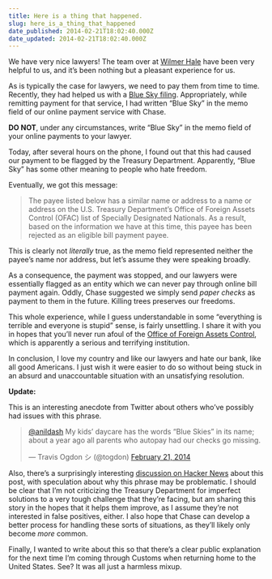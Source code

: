 ```yaml
---
title: Here is a thing that happened.
slug: here_is_a_thing_that_happened
date_published: 2014-02-21T18:02:40.000Z
date_updated: 2014-02-21T18:02:40.000Z
---
```


We have very nice lawyers! The team over at [Wilmer Hale](http://www.wilmerhale.com/) have been very helpful to us, and it’s been nothing but a pleasant experience for us.

As is typically the case for lawyers, we need to pay them from time to time. Recently, they had helped us with a [Blue Sky filing](http://en.wikipedia.org/wiki/Blue_sky_law). Appropriately, while remitting payment for that service, I had written “Blue Sky” in the memo field of our online payment service with Chase.

**DO NOT**, under any circumstances, write “Blue Sky” in the memo field of your online payments to your lawyer.

Today, after several hours on the phone, I found out that this had caused our payment to be flagged by the Treasury Department. Apparently, “Blue Sky” has some other meaning to people who hate freedom.

Eventually, we got this message:

> The payee listed below has a similar name or address to a name or address on the U.S. Treasury Department’s Office of Foreign Assets Control (OFAC) list of Specially Designated Nationals. As a result, based on the information we have at this time, this payee has been rejected as an eligible bill payment payee.

This is clearly not *literally* true, as the memo field represented neither the payee’s name nor address, but let’s assume they were speaking broadly.

As a consequence, the payment was stopped, and our lawyers were essentially flagged as an entity which we can never pay through online bill payment again. Oddly, Chase suggested we simply send *paper checks* as payment to them in the future. Killing trees preserves our freedoms.

This whole experience, while I guess understandable in some “everything is terrible and everyone is stupid” sense, is fairly unsettling. I share it with you in hopes that you’ll never run afoul of the [Office of Foreign Assets Control](http://www.treasury.gov/about/organizational-structure/offices/Pages/Office-of-Foreign-Assets-Control.aspx), which is apparently a serious and terrifying institution.

In conclusion, I love my country and like our lawyers and hate our bank, like all good Americans. I just wish it were easier to do so without being stuck in an absurd and unaccountable situation with an unsatisfying resolution.

**Update:**

This is an interesting anecdote from Twitter about others who’ve possibly had issues with this phrase.

> [@anildash](https://twitter.com/anildash) My kids’ daycare has the words “Blue Skies” in its name; about a year ago all parents who autopay had our checks go missing.
> 
> — Travis Ogdon シ (@togdon) [February 21, 2014](https://twitter.com/togdon/statuses/436937160294273024)

Also, there’s a surprisingly interesting [discussion on Hacker News](https://news.ycombinator.com/item?id=7283629) about this post, with speculation about why this phrase may be problematic. I should be clear that I’m not criticizing the Treasury Department for imperfect solutions to a very tough challenge that they’re facing, but am sharing this story in the hopes that it helps them improve, as I assume they’re not interested in false positives, either. I also hope that Chase can develop a better process for handling these sorts of situations, as they’ll likely only become *more* common.

Finally, I wanted to write about this so that there’s a clear public explanation for the next time I’m coming through Customs when returning home to the United States. See? It was all just a harmless mixup.
